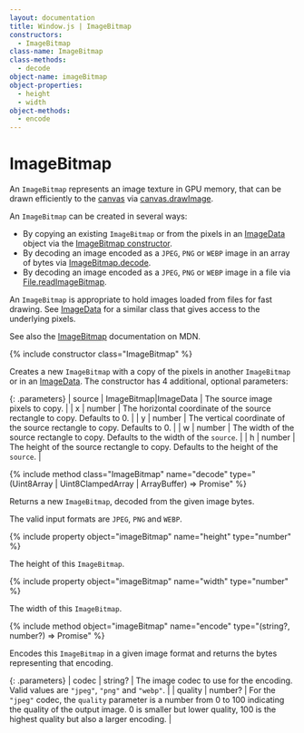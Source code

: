```yaml
---
layout: documentation
title: Window.js | ImageBitmap
constructors:
  - ImageBitmap
class-name: ImageBitmap
class-methods:
  - decode
object-name: imageBitmap
object-properties:
  - height
  - width
object-methods:
  - encode
---
```


ImageBitmap
===========

An `ImageBitmap` represents an image texture in GPU memory, that can be drawn
efficiently to the [canvas](/doc/canvas) via
[canvas.drawImage](/doc/canvas#canvas.drawImage).

An `ImageBitmap` can be created in several ways:

*  By copying an existing `ImageBitmap` or from the pixels in an
   [ImageData](/doc/imagedata) object via the
   [ImageBitmap constructor](#ImageBitmap).
*  By decoding an image encoded as a `JPEG`, `PNG` or `WEBP` image in an array
   of bytes via [ImageBitmap.decode](#ImageBitmap.decode).
*  By decoding an image encoded as a `JPEG`, `PNG` or `WEBP` image in a file
   via [File.readImageBitmap](/doc/file#File.readImageBitmap).

An `ImageBitmap` is appropriate to hold images loaded from files for fast
drawing. See [ImageData](/doc/imagedata) for a similar class that gives access
to the underlying pixels.

See also the
[ImageBitmap](https://developer.mozilla.org/en-US/docs/Web/API/ImageBitmap)
documentation on MDN.


{% include constructor class="ImageBitmap" %}

Creates a new `ImageBitmap` with a copy of the pixels in another `ImageBitmap`
or in an [ImageData](/doc/imagedata). The constructor has 4 additional, optional
parameters:

{: .parameters}
| source | ImageBitmap\|ImageData | The source image pixels to copy.           |
| x      | number                   | The horizontal coordinate of the source rectangle to copy. Defaults to 0. |
| y      | number                   | The vertical coordinate of the source rectangle to copy. Defaults to 0. |
| w      | number                   | The width of the source rectangle to copy. Defaults to the width of the `source`. |
| h      | number                   | The height of the source rectangle to copy. Defaults to the height of the `source`. |


{% include method class="ImageBitmap" name="decode"
   type="(Uint8Array | Uint8ClampedArray | ArrayBuffer) => Promise<ImageBitmap>"
%}

Returns a new `ImageBitmap`, decoded from the given image bytes.

The valid input formats are `JPEG`, `PNG` and `WEBP`.


{% include property object="imageBitmap" name="height" type="number" %}

The height of this `ImageBitmap`.


{% include property object="imageBitmap" name="width" type="number" %}

The width of this `ImageBitmap`.


{% include method object="imageBitmap" name="encode"
   type="(string?, number?) => Promise<ArrayBuffer>"
%}

Encodes this `ImageBitmap` in a given image format and returns the bytes
representing that encoding.

{: .parameters}
| codec   | string? | The image codec to use for the encoding. Valid values are `"jpeg"`, `"png"` and `"webp"`. |
| quality | number? | For the `"jpeg"` codec, the `quality` parameter is a number from 0 to 100 indicating the quality of the output image. 0 is smaller but lower quality, 100 is the highest quality but also a larger encoding. |
